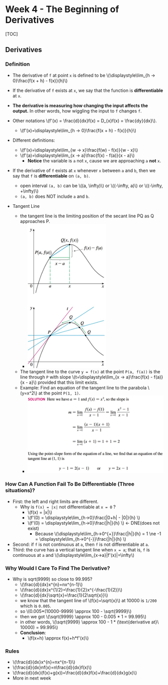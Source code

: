 # Week 4 - The Beginning of Derivatives

[TOC]

## Derivatives

### Definition

* The derivative of `f` at point `x` is defined to be \\(\displaystyle\lim_{h -> 0}\frac{f(x + h) - f(x)}{h}\\)
* If the derivative of `f` exists at `x`, we say that the function is **differentiable** at `x`.
* **The derivative is measuring how changing the input affects the output.** In other words, how wiggling the input to `f` changes `f`.
* Other notations \\(f'(x) = \frac{d}{dx}f(x) = D_{x}f(x) = \frac{dy}{dx}\\).
    * \\(f'(x)=\displaystyle\lim_{h -> 0}\frac{f(x + h) - f(x)}{h}\\)

* Different definitions:
    * \\(f'(x)=\displaystyle\lim_{w -> x}\frac{f(w) - f(x)}{w - x}\\)
    * \\(f'(a)=\displaystyle\lim_{x -> a}\frac{f(x) - f(a)}{x - a}\\)
        * **Notice** the variable is `a` not `x`, cause we are approaching `a` **not** `x`.

* If the derivative of `f` exists at `x` whenever `x` between `a` and `b`, then we say that `f` is **differentiable** on `(a, b)`.
    * open interval `(a, b)` can be \\((a, \infty)\\) or \\((-\infty, a)\\) or \\((-\infty, +\infty)\\)
    * `(a, b)` does NOT include `a` and `b`.

* Tangent Line

    * the tangent line is the limiting position of the secant line PQ as Q approaches P.
        * <img src="media/15031337323520.jpg" style="width:250px" />
    * The tangent line to the curve `y = f(x)` at the point `P(a, f(a))` is the line through `P` with slope \\(t=\displaystyle\lim_{x -> a}\frac{f(x) - f(a)}{x - a}\\) provided that this limit exists.
    * Example: Find an equation of the tangent line to the parabola \\(y=x^2\\) at the point `P(1, 1)`.
        * <img src="media/15031340698210.jpg" style="width:450px" />

### How Can A Function Fail To Be Differentiable (Three situations)?    

* First: the left and right limits are different.
    * Why is `f(x) = |x|` not differentiable at `x = 0` ?
        * \\(f(x) = |x|\\)
        * \\(f'(0) = \displaystyle\lim_{h->0}\frac{|0+h| - |0|}{h} \\)
        * \\(f'(0) = \displaystyle\lim_{h->0}\frac{|h|}{h} \\) <- DNE(does not exist) 
            * Because \\(\displaystyle\lim_{h->0^{+}}\frac{|h|}{h} = 1 \ne -1 = \displaystyle\lim_{h->0^{-}}\frac{|h|}{h} \\)
* Second: if `f` is not continuous at `a`, then `f` is not differentiable at `a`.
* Third: the curve has a vertical tangent line when `x = a`; that is, `f` is continuous at `a` and \\(\displaystyle\lim_{x->a}|f'(x)|=\infty\\)

### Why Would I Care To Find The Derivative?

* Why is sqrt(9999) so close to 99.995?
    * \\(\frac{d}{dx}x^{n}=nx^{n-1}\\)
    * \\(\frac{d}{dx}x^{1/2}=\frac{1}{2}x^{-\frac{1}{2}}\\)
    * \\(\frac{d}{dx}\sqrt{x}=\frac{1}{2\sqrt{x}}\\)
    * we know that the tangent line of \\(f(x)=\sqrt{x}\\) at 10000 is `1/200` which is `0.005`.
    * so \\(0.005*(10000-9999) \approx 100 - \sqrt{9999}\\)
    * then we got \\(\sqrt{9999} \approx 100 - 0.005 * 1 = 99.995\\)
    * in other words, \\(\sqrt{9999} \approx 100 - 1 * (\text{derivative at}\ 10000) = 99.995\\)
    * **Conclusion**:
        * \\(f(x+h) \approx f(x)+h*f'(x)\\)

### Rules

* \\(\frac{d}{dx}x^{n}=nx^{n-1}\\)
* \\(\frac{d}{dx}nf(x)=n\frac{d}{dx}f(x)\\)
* \\(\frac{d}{dx}(f(x)+g(x))=\frac{d}{dx}f(x)+\frac{d}{dx}g(x)\\)
* More in next week


